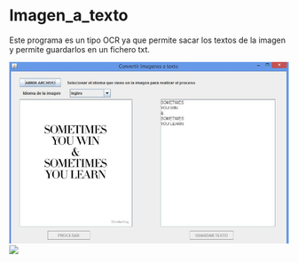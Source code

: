 # Imagen_a_texto
Este programa es un tipo OCR ya que permite sacar los textos de la imagen y permite guardarlos en un fichero txt.

<img src="https://github.com/ringostarr-jaime/Imagen_a_texto/blob/main/Imagen_texto_java/ingles.JPG" width="650" >
</br>
<img src="https://github.com/ringostarr-jaime/Imagen_a_texto/blob/main/Imagen_texto_java/español.JPG" width="650" >

